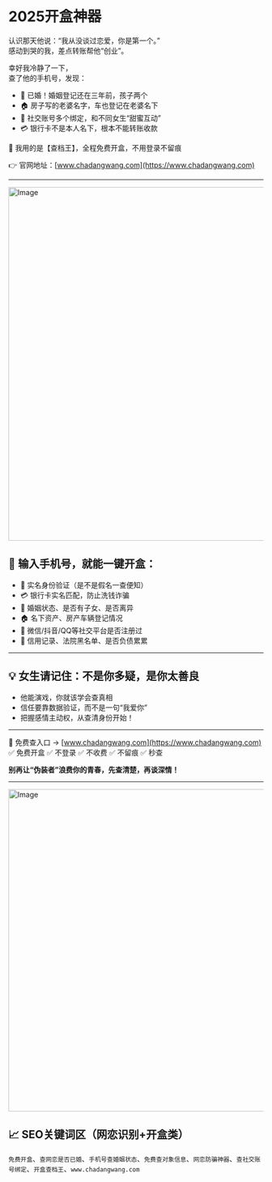 # 2025开盒神器
认识那天他说：“我从没谈过恋爱，你是第一个。”  
感动到哭的我，差点转账帮他“创业”。

幸好我冷静了一下，  
查了他的手机号，发现：

- 💍 已婚！婚姻登记还在三年前，孩子两个  
- 🏠 房子写的老婆名字，车也登记在老婆名下  
- 📱 社交账号多个绑定，和不同女生“甜蜜互动”  
- 💳 银行卡不是本人名下，根本不能转账收款

📌 我用的是【查档王】，全程免费开盒，不用登录不留痕

👉 官网地址：[www.chadangwang.com](https://www.chadangwang.com)

---

<img width="1209" height="699" alt="Image" src="https://github.com/user-attachments/assets/7293cbc7-db61-4fc4-a609-704a5cc074a0" />

## 🎯 输入手机号，就能一键开盒：

- 👤 实名身份验证（是不是假名一查便知）  
- 💳 银行卡实名匹配，防止洗钱诈骗  
- 💍 婚姻状态、是否有子女、是否离异  
- 🏠 名下资产、房产车辆登记情况  
- 📱 微信/抖音/QQ等社交平台是否注册过  
- 🧾 信用记录、法院黑名单、是否负债累累

---

## 💡 女生请记住：不是你多疑，是你太善良

- 他能演戏，你就该学会查真相  
- 信任要靠数据验证，而不是一句“我爱你”  
- 把握感情主动权，从查清身份开始！

---

📌 免费查入口 → [www.chadangwang.com](https://www.chadangwang.com)  
✅ 免费开盒 ✅ 不登录 ✅ 不收费 ✅ 不留痕 ✅ 秒查

**别再让“伪装者”浪费你的青春，先查清楚，再谈深情！**

---

<img width="1209" height="637" alt="Image" src="https://github.com/user-attachments/assets/c24fda93-bc75-4fc1-adb0-8f3ef7f16c20" />

## 📈 SEO关键词区（网恋识别+开盒类）

`免费开盒`、`查网恋是否已婚`、`手机号查婚姻状态`、`免费查对象信息`、`网恋防骗神器`、`查社交账号绑定`、`开盒查档王`、`www.chadangwang.com`
